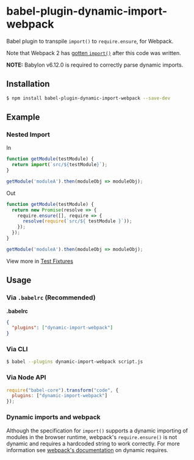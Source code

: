 # babel-plugin-dynamic-import-webpack

Babel plugin to transpile `import()` to `require.ensure`, for Webpack.

Note that Webpack 2 has [gotten `import()`](https://github.com/webpack/webpack/issues/3098) after this code was written.

**NOTE:** Babylon v6.12.0 is required to correctly parse dynamic imports.

## Installation

```sh
$ npm install babel-plugin-dynamic-import-webpack --save-dev
```

## Example

### Nested Import
In
```javascript
function getModule(testModule) {
  return import(`src/${testModule}`);
}

getModule('moduleA').then(moduleObj => moduleObj);
```

Out
```javascript
function getModule(testModule) {
  return new Promise(resolve => {
    require.ensure([], require => {
      resolve(require(`src/${ testModule }`));
    });
  });
}

getModule('moduleA').then(moduleObj => moduleObj);
```
View more in [Test Fixtures](/test/fixtures)

## Usage

### Via `.babelrc` (Recommended)

**.babelrc**

```json
{
  "plugins": ["dynamic-import-webpack"]
}
```

### Via CLI

```sh
$ babel --plugins dynamic-import-webpack script.js
```

### Via Node API

```javascript
require("babel-core").transform("code", {
  plugins: ["dynamic-import-webpack"]
});
```

### Dynamic imports and webpack

Although the specification for `import()` supports a dynamic importing of modules in the browser runtime, webpack's `require.ensure()` is not dynamic and requires a hardcoded string to work correctly. For more information see [webpack's documentation](https://webpack.github.io/docs/context.html#dynamic-requires) on dynamic requires. 
